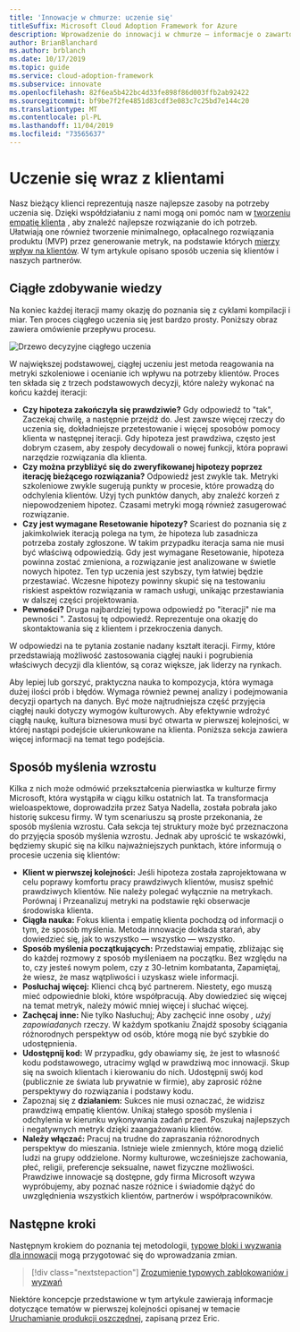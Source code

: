 ```yaml
---
title: 'Innowacje w chmurze: uczenie się'
titleSuffix: Microsoft Cloud Adoption Framework for Azure
description: Wprowadzenie do innowacji w chmurze — informacje o zawartości
author: BrianBlanchard
ms.author: brblanch
ms.date: 10/17/2019
ms.topic: guide
ms.service: cloud-adoption-framework
ms.subservice: innovate
ms.openlocfilehash: 82f6ea5b422bc4d33fe898f86d003ffb2ab92422
ms.sourcegitcommit: bf9be7f2fe4851d83cdf3e083c7c25bd7e144c20
ms.translationtype: MT
ms.contentlocale: pl-PL
ms.lasthandoff: 11/04/2019
ms.locfileid: "73565637"
---
```

# <a name="learn-with-customers"></a>Uczenie się wraz z klientami

Nasz bieżący klienci reprezentują nasze najlepsze zasoby na potrzeby uczenia się. Dzięki współdziałaniu z nami mogą oni pomóc nam w [tworzeniu empatię klienta](./build.md) , aby znaleźć najlepsze rozwiązanie do ich potrzeb. Ułatwiają one również tworzenie minimalnego, opłacalnego rozwiązania produktu (MVP) przez generowanie metryk, na podstawie których [mierzy wpływ na klientów](./measure.md). W tym artykule opisano sposób uczenia się klientów i naszych partnerów.

## <a name="continuous-learning"></a>Ciągłe zdobywanie wiedzy

Na koniec każdej iteracji mamy okazję do poznania się z cyklami kompilacji i miar. Ten proces ciągłego uczenia się jest bardzo prosty. Poniższy obraz zawiera omówienie przepływu procesu.

![Drzewo decyzyjne ciągłego uczenia](../../_images/innovate/continuous-learning.png)

W największej podstawowej, ciągłej uczeniu jest metoda reagowania na metryki szkoleniowe i ocenianie ich wpływu na potrzeby klientów. Proces ten składa się z trzech podstawowych decyzji, które należy wykonać na końcu każdej iteracji:

- **Czy hipoteza zakończyła się prawdziwie?** Gdy odpowiedź to "tak", Zaczekaj chwilę, a następnie przejdź do. Jest zawsze więcej rzeczy do uczenia się, dokładniejsze przetestowanie i więcej sposobów pomocy klienta w następnej iteracji. Gdy hipoteza jest prawdziwa, często jest dobrym czasem, aby zespoły decydowali o nowej funkcji, która poprawi narzędzie rozwiązania dla klienta.
- **Czy można przybliżyć się do zweryfikowanej hipotezy poprzez iterację bieżącego rozwiązania?** Odpowiedź jest zwykle tak. Metryki szkoleniowe zwykle sugerują punkty w procesie, które prowadzą do odchylenia klientów. Użyj tych punktów danych, aby znaleźć korzeń z niepowodzeniem hipotez. Czasami metryki mogą również zasugerować rozwiązanie.
- **Czy jest wymagane Resetowanie hipotezy?** Scariest do poznania się z jakimkolwiek iteracją polega na tym, że hipoteza lub zasadnicza potrzeba zostały zgłoszone. W takim przypadku iteracja sama nie musi być właściwą odpowiedzią. Gdy jest wymagane Resetowanie, hipoteza powinna zostać zmieniona, a rozwiązanie jest analizowane w świetle nowych hipotez. Ten typ uczenia jest szybszy, tym łatwiej będzie przestawiać. Wczesne hipotezy powinny skupić się na testowaniu riskiest aspektów rozwiązania w ramach usługi, unikając przestawiania w dalszej części projektowania.
- **Pewności?** Druga najbardziej typowa odpowiedź po "iteracji" nie ma pewności ". Zastosuj tę odpowiedź. Reprezentuje ona okazję do skontaktowania się z klientem i przekroczenia danych.

W odpowiedzi na te pytania zostanie nadany kształt iteracji. Firmy, które przedstawiają możliwość zastosowania ciągłej nauki i pogrubienia właściwych decyzji dla klientów, są coraz większe, jak liderzy na rynkach.

Aby lepiej lub gorszyć, praktyczna nauka to kompozycja, która wymaga dużej ilości prób i błędów. Wymaga również pewnej analizy i podejmowania decyzji opartych na danych. Być może najtrudniejsza część przyjęcia ciągłej nauki dotyczy wymogów kulturowych. Aby efektywnie wdrożyć ciągłą naukę, kultura biznesowa musi być otwarta w pierwszej kolejności, w której nastąpi podejście ukierunkowane na klienta. Poniższa sekcja zawiera więcej informacji na temat tego podejścia.

## <a name="growth-mindset"></a>Sposób myślenia wzrostu

Kilka z nich może odmówić przekształcenia pierwiastka w kulturze firmy Microsoft, która wystąpiła w ciągu kilku ostatnich lat. Ta transformacja wieloaspektowe, doprowadziła przez Satya Nadella, została pobrała jako historię sukcesu firmy. W tym scenariuszu są proste przekonania, że sposób myślenia wzrostu. Cała sekcja tej struktury może być przeznaczona do przyjęcia sposób myślenia wzrostu. Jednak aby uprościć te wskazówki, będziemy skupić się na kilku najważniejszych punktach, które informują o procesie uczenia się klientów:

- **Klient w pierwszej kolejności:** Jeśli hipoteza została zaprojektowana w celu poprawy komfortu pracy prawdziwych klientów, musisz spełnić prawdziwych klientów. Nie należy polegać wyłącznie na metrykach. Porównaj i Przeanalizuj metryki na podstawie ręki obserwacje środowiska klienta.
- **Ciągła nauka:** Fokus klienta i empatię klienta pochodzą od informacji o tym, że sposób myślenia. Metoda innowacje dokłada starań, aby dowiedzieć się, jak to wszystko — wszystko — wszystko.
- **Sposób myślenia początkujących:** Przedstawiaj empatię, zbliżając się do każdej rozmowy z sposób myśleniaem na początku. Bez względu na to, czy jesteś nowym polem, czy z 30-letnim kombatanta, Zapamiętaj, że wiesz, że masz wątpliwości i uzyskasz wiele informacji.
- **Posłuchaj więcej:** Klienci chcą być partnerem. Niestety, ego muszą mieć odpowiednie bloki, które współpracują. Aby dowiedzieć się więcej na temat metryk, należy mówić mniej więcej i słuchać więcej.
- **Zachęcaj inne:** Nie tylko Nasłuchuj; Aby zachęcić inne osoby *, użyj zapowiadanych* rzeczy. W każdym spotkaniu Znajdź sposoby ściągania różnorodnych perspektyw od osób, które mogą nie być szybkie do udostępnienia.
- **Udostępnij kod:** W przypadku, gdy obawiamy się, że jest to własność kodu podstawowego, utracimy wgląd w prawdziwą moc innowacji. Skup się na swoich klientach i kierowaniu do nich. Udostępnij swój kod (publicznie ze świata lub prywatnie w firmie), aby zaprosić różne perspektywy do rozwiązania i podstawy kodu.
- Zapoznaj się z **działaniem:** Sukces nie musi oznaczać, że widzisz prawdziwą empatię klientów. Unikaj stałego sposób myślenia i odchylenia w kierunku wykonywania zadań przed. Poszukaj najlepszych i negatywnych metryk dzięki zaangażowaniu klientów.
- **Należy włączać:** Pracuj na trudne do zapraszania różnorodnych perspektyw do mieszania. Istnieje wiele zmiennych, które mogą dzielić ludzi na grupy oddzielone. Normy kulturowe, wcześniejsze zachowania, płeć, religii, preferencje seksualne, nawet fizyczne możliwości. Prawdziwe innowacje są dostępne, gdy firma Microsoft wzywa wypróbujemy, aby poznać nasze różnice i świadomie dążyć do uwzględnienia wszystkich klientów, partnerów i współpracowników.

## <a name="next-steps"></a>Następne kroki

Następnym krokiem do poznania tej metodologii, [typowe bloki i wyzwania dla innowacji](./challenges.md) mogą przygotować się do wprowadzania zmian.

> [!div class="nextstepaction"]
> [Zrozumienie typowych zablokowaniów i wyzwań](./challenges.md)

Niektóre koncepcje przedstawione w tym artykule zawierają informacje dotyczące tematów w pierwszej kolejności opisanej w temacie [Uruchamianie produkcji oszczędnej](http://theleanstartup.com/book), zapisaną przez Eric.
